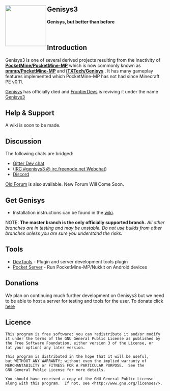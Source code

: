 <img src="/Enlite12.png" height="128" width="128" align="left">Genisys3
-------------

__Genisys, but better than before__

<br>

Introduction
-------------
Genisys3 is one of several derived projects resulting from the inactivity of **[PocketMine/PocketMine-MP](https://github.com/PocketMine/PocketMine-MP)** which is now commonly known as **[pmmp/PocketMine-MP](https://github.com/pmmp/PocketMine-MP)** and **[iTXTech/Genisys](https://github.com/iTXTech/Genisys)** . It has many gameplay features implemented which PocketMine-MP has not had since Minecraft PE v0.11.

[Genisys](https://github.com/iTXTech/Genisys/) has officially died and [FrontierDevs](https://github.com/FrontierDevs) is reviving it under the name [Genisys3](http://github.genisys3.org)

Help & Support
-------------
A wiki is soon to be made.


Discussion
-------------
The following chats are bridged:

* [Gitter Dev chat](https://gitter.im/Genisys-3/Lobby)
* ([IRC #genisys3 @ irc.freenode.net Webchat](http://webchat.freenode.net/?channels=#genisys3))
* [Discord](https://discord.gg/jf9TjSJ)

[Old Forum](https://forum.itxtech.org/) is also available.
New Forum Will Come Soon.

Get Genisys
-------------
* Installation instructions can be found in the [wiki](https://github.com/FrontierDevs/Genisys3/wiki).

NOTE: **The master branch is the only officially supported branch.**
_All other branches are in testing and may be unstable. Do not use builds from other branches unless you are sure you understand the risks._

Tools
-------------
* [DevTools](https://github.com/pmmp/PocketMine-DevTools) - Plugin and server development tools plugin
* [Pocket Server](https://github.com/fengberd/MinecraftPEServer) - Run PocketMine-MP/Nukkit on Android devices

Donations
-------------
We plan on continuing much further development on Genisys3 but we need to be able to host a server for testing and tools for the user. To donate click [here](http://donate.genisys3.org)

Licence
-------------
	This program is free software: you can redistribute it and/or modify
	it under the terms of the GNU General Public License as published by
	the Free Software Foundation, either version 3 of the License, or
	(at your option) any later version.

	This program is distributed in the hope that it will be useful,
	but WITHOUT ANY WARRANTY; without even the implied warranty of
	MERCHANTABILITY or FITNESS FOR A PARTICULAR PURPOSE.  See the
	GNU General Public License for more details.

	You should have received a copy of the GNU General Public License
	along with this program.  If not, see <http://www.gnu.org/licenses/>.

